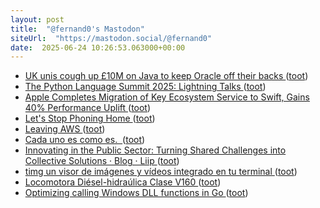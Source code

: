 ```yaml
---
layout: post
title:  "@fernand0's Mastodon"
siteUrl:  "https://mastodon.social/@fernand0"
date:  2025-06-24 10:26:53.063000+00:00
---
```

*  [UK unis cough up £10M on Java to keep Oracle off their backs ](https://www.theregister.com/2025/06/13/jisc_java_oracle) ([toot](https://mastodon.social/@fernand0/114737860644836316))
*  [The Python Language Summit 2025: Lightning Talks ](https://pyfound.blogspot.com/2025/06/python-language-summit-2025-lightning-talks.htm) ([toot](https://mastodon.social/@fernand0/114737597457456490))
*  [Apple Completes Migration of Key Ecosystem Service to Swift, Gains 40% Performance Uplift ](https://www.infoq.com/news/2025/06/apple-swift-migration) ([toot](https://mastodon.social/@fernand0/114737482434129672))
*  [Let's Stop Phoning Home ](https://www.windley.com/archives/2025/06/lets_stop_phoning_home.shtm) ([toot](https://mastodon.social/@fernand0/114735696902295737))
*  [Leaving AWS ](https://www.windley.com/archives/2025/05/leaving_aws.shtm) ([toot](https://mastodon.social/@fernand0/114733818804364802))
*  [Cada uno es como es.  ](https://avecesunafoto.wordpress.com/2025/06/23/cada-uno-es-como-es) ([toot](https://mastodon.social/@fernand0/114733539544025918))
*  [Innovating in the Public Sector: Turning Shared Challenges into Collective Solutions · Blog · Liip ](https://www.liip.ch/en/blog/innovating-in-the-public-sector-turning-shared-challenges-into-collective-solution) ([toot](https://mastodon.social/@fernand0/114733535882335307))
*  [timg un visor de imágenes y vídeos integrado en tu terminal ](https://victorhckinthefreeworld.com/2025/06/18/timg-un-visor-de-imagenes-y-videos-integrado-en-tu-terminal) ([toot](https://mastodon.social/@fernand0/114733340684324005))
*  [Locomotora Diésel-hidraúlica Clase V160 ](https://www.flickr.com/photos/fernand0/54598134581) ([toot](https://mastodon.social/@fernand0/114733182125117744))
*  [Optimizing calling Windows DLL functions in Go ](https://blog.kowalczyk.info/a-3g9f/optimizing-calling-windows-dll-functions-in-go.htm) ([toot](https://mastodon.social/@fernand0/114733097975873487))
